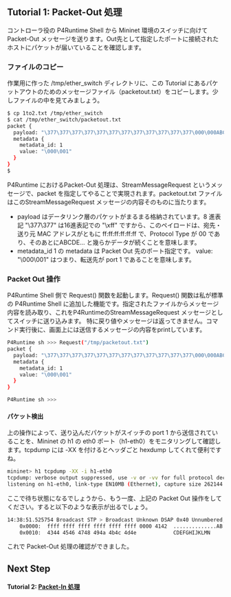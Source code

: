 ## Tutorial 1: Packet-Out 処理

コントローラ役の P4Runtime Shell から Mininet 環境のスイッチに向けて Packet-Out メッセージを送ります。Out先として指定したポートに接続されたホストにパケットが届いていることを確認します。

### ファイルのコピー

作業用に作った /tmp/ether_switch ディレクトリに、この Tutorial にあるパケットアウトのためのメッセージファイル（packetout.txt）をコピーします。少しファイルの中を見てみましょう。

```bash
$ cp 1to2.txt /tmp/ether_switch
$ cat /tmp/ether_switch/packetout.txt
packet {
  payload: "\377\377\377\377\377\377\377\377\377\377\377\377\000\000ABCDEFGHIJKLMN"
  metadata {
    metadata_id: 1
    value: "\000\001"
  }
}
$
```
P4Runtime におけるPacket-Out 処理は、StreamMessageRequest というメッセージで、packet を指定してやることで実現されます。packetout.txt ファイルはこのStreamMessageRequest メッセージの内容そのものに当たります。
- payload はデータリンク層のパケットがまるまる格納されています。8 進表記 "\377\377" は16進表記での "\xff" ですから、このペイロードは、宛先・送り元 MAC アドレスがともに ff:ff:ff:ff:ff:ff で、Protocol Type が 00 であり、そのあとにABCDE… と幾らかデータが続くことを意味します。
- metadata_id 1 の metadata は Packet Out 先のポート指定です。 value: "\000\001" はつまり、転送先が port 1 であることを意味します。

### Packet Out 操作

P4Runtime Shell 側で Request() 関数を起動します。Request() 関数は私が標準の P4Runtime Shell に追加した機能です。指定されたファイルからメッセージ内容を読み取り、これをP4RuntimeのStreamMessageRequest メッセージとしてスイッチに送り込みます。
特に戻り値やメッセージは返ってきません。コマンド実行後に、画面上には送信するメッセージの内容をprintしています。

```bash
P4Runtime sh >>> Request("/tmp/packetout.txt")                                                                                             
packet {
  payload: "\377\377\377\377\377\377\377\377\377\377\377\377\000\000ABCDEFGHIJKLMN"
  metadata {
    metadata_id: 1
    value: "\000\001"
  }
}

P4Runtime sh >>> 
```

#### パケット検出

上の操作によって、送り込んだパケットがスイッチの port 1 から送信されていることを、Mininet の h1 の eth0 ポート（h1-eth0）をモニタリングして確認します。tcpdump には -XX を付けるとヘッダごと hexdump してくれて便利ですね。

```bash
mininet> h1 tcpdump -XX -i h1-eth0
tcpdump: verbose output suppressed, use -v or -vv for full protocol decode
listening on h1-eth0, link-type EN10MB (Ethernet), capture size 262144 bytes
```
ここで待ち状態になるでしょうから、もう一度、上記の Packet Out 操作をしてください。すると以下のような表示が出るでしょう。
```bash
14:38:51.525754 Broadcast STP > Broadcast Unknown DSAP 0x40 Unnumbered, disc, Flags [Command], length 14
	0x0000:  ffff ffff ffff ffff ffff ffff 0000 4142  ..............AB
	0x0010:  4344 4546 4748 494a 4b4c 4d4e            CDEFGHIJKLMN
```



これで Packet-Out 処理の確認ができました。



## Next Step

#### Tutorial 2: [Packet-In 処理](t2_packet-in.md)


